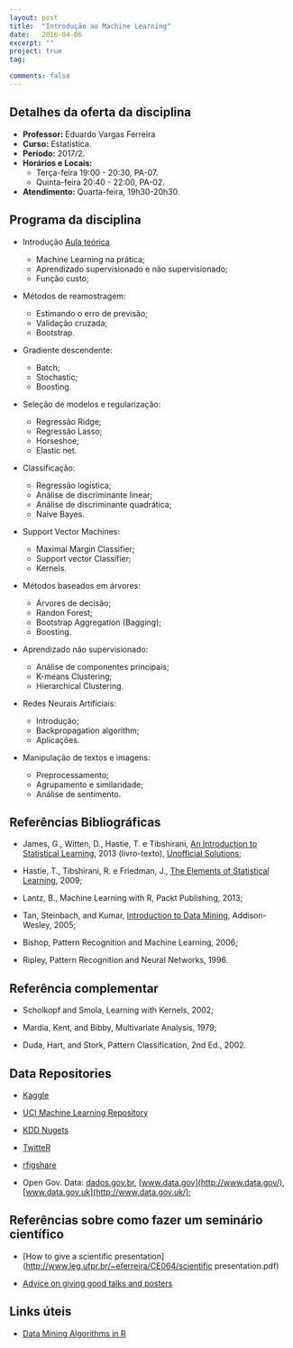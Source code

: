 ```yaml
---
layout: post
title:  "Introdução ao Machine Learning"
date:   2016-04-06
excerpt: "" 
project: true
tag:

comments: false
---
```


## Detalhes da oferta da disciplina

  * **Professor:** Eduardo Vargas Ferreira
  * **Curso:** Estatística.
  * **Período:** 2017/2.
  * **Horários e Locais:**
     * Terça-feira 19:00 - 20:30, PA-07.
     * Quinta-feira 20:40 - 22:00, PA-02.
  * **Atendimento:** Quarta-feira, 19h30-20h30.


## Programa da disciplina
         
   - Introdução [Aula teórica](https://gitlab.c3sl.ufpr.br/eferreira/Machine/blob/master/Introducao.pdf)
       * Machine Learning na prática;
       * Aprendizado supervisionado e não supervisionado;
       * Função custo;
       
   - Métodos de reamostragem:
       * Estimando o erro de previsão;
       * Validação cruzada;
       * Bootstrap.
       
   - Gradiente descendente: 
       * Batch; 
       * Stochastic; 
       * Boosting.
       
   - Seleção de modelos e regularização:
       * Regressão Ridge;
       * Regressão Lasso;
       * Horseshoe;
       * Elastic net.
       
   - Classificação:
       * Regressão logística;
       * Análise de discriminante linear; 
       * Análise de discriminante quadrática;
       * Naive Bayes.
       
   - Support Vector Machines:
       * Maximal Margin Classifier;
       * Support vector Classifier;
       * Kernels.
   
   - Métodos baseados em árvores:
       * Árvores de decisão;
       * Randon Forest;
       * Bootstrap Aggregation (Bagging);
       * Boosting.
        
   - Aprendizado não supervisionado:
       * Análise de componentes principais;
       * K-means Clustering;
       * Hierarchical Clustering. 
       
   - Redes Neurais Artificiais:
       * Introdução;
       * Backpropagation algorithm;
       * Aplicações. 
       
   - Manipulação de textos e imagens:
       * Preprocessamento;
       * Agrupamento e similaridade;
       * Análise de sentimento.
       
   
## Referências Bibliográficas

* James, G., Witten, D., Hastie, T. e Tibshirani, [An Introduction to Statistical Learning](http://www-bcf.usc.edu/~gareth/ISL/ISLR%20Sixth%20Printing.pdf), 2013 (livro-texto), [Unofficial Solutions](http://blog.princehonest.com/stat-learning);

* Hastie, T., Tibshirani, R. e Friedman, J., [The Elements of Statistical Learning](http://statweb.stanford.edu/~tibs/ElemStatLearn/), 2009;

* Lantz, B., Machine Learning with R, Packt Publishing, 2013;

* Tan, Steinbach, and Kumar, [Introduction to Data Mining](http://www-users.cs.umn.edu/~kumar/dmbook/index.php), Addison-Wesley, 2005;

* Bishop, Pattern Recognition and Machine Learning, 2006;

* Ripley, Pattern Recognition and Neural Networks, 1996.


## Referência complementar

* Scholkopf and Smola, Learning with Kernels, 2002;

* Mardia, Kent, and Bibby, Multivariate Analysis, 1979;

* Duda, Hart, and Stork, Pattern Classification, 2nd Ed., 2002.

## Data Repositories

* [Kaggle](http://www.kaggle.com/)

* [UCI Machine Learning Repository](http://archive.ics.uci.edu/ml/)

* [KDD Nugets](http://www.kdnuggets.com/datasets/)

* [TwitteR](http://cran.r-project.org/web/packages/twitteR/index.html)

* [rfigshare](http://cran.r-project.org/web/packages/rfigshare/index.html)

* Open Gov. Data: [dados.gov.br](http://dados.gov.br/), [www.data.gov](http://www.data.gov/), [www.data.gov.uk](http://www.data.gov.uk/);


## Referências sobre como fazer um seminário científico 

* [How to give a scientific presentation](http://www.leg.ufpr.br/~eferreira/CE064/scientific presentation.pdf) 

* [Advice on giving good talks and posters](http://www.indiana.edu/~halllab/grad-student-resources.html#talksandposters)


## Links úteis 

* [Data Mining Algorithms in R](http://en.wikibooks.org/wiki/Data_Mining_Algorithms_In_R) 






